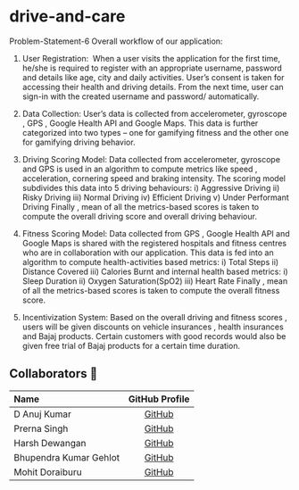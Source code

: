 # drive-and-care
Problem-Statement-6
Overall workflow of our application: 
1) User Registration:  When a user visits the application for the first time, he/she is required to register with an appropriate username, password and details like age, city and daily activities. User’s consent is taken for accessing their health and driving details. From the next time, user can sign-in with the created username and password/ automatically.
   
2) Data Collection:  User’s data is collected from accelerometer, gyroscope , GPS , Google Health API and Google Maps. This data is further categorized into two types – one for gamifying fitness and the other one for gamifying driving behavior.
 
3) Driving Scoring Model:  Data collected from accelerometer, gyroscope and GPS is used in an algorithm to compute metrics like speed , acceleration, cornering speed and braking intensity. The scoring model subdivides this data into 
       5 driving behaviours:
       i) Aggressive Driving           ii) Risky Driving           iii) Normal Driving         iv) Efficient Driving        v) Under Performant Driving
       Finally , mean of all the metrics-based scores is taken to compute the overall driving score and overall driving behaviour.
   
4) Fitness Scoring Model:  Data collected from GPS , Google Health API and Google Maps is shared with the registered hospitals and fitness centres who are in collaboration with our application. This data is fed into an algorithm to compute health-activities based metrics:
      i) Total Steps                                ii) Distance Covered                                  iii) Calories Burnt 
      and internal health based metrics:
      i) Sleep Duration                         ii) Oxygen Saturation(SpO2)                    iii) Heart Rate
      Finally , mean of all the metrics-based scores is taken to compute the overall fitness score.
   
5) Incentivization System:  Based on the overall driving and fitness scores , users will be given discounts on vehicle insurances   , health insurances and Bajaj products. Certain customers with good records would also be given free trial of Bajaj products for a certain time duration.

## Collaborators 🤖
| Name      | GitHub Profile     |
| :------------- | :----------: |
|  D Anuj Kumar  | [GitHub](https://github.com/danujkumar) |
|  Prerna Singh | [GitHub]( https://github.com/prernasngh) |
|  Harsh Dewangan  | [GitHub](https://github.com/harshdew02) |
|  Bhupendra Kumar Gehlot | [GitHub](https://github.com/Bhupendra-Gehlot1) |
|  Mohit Doraiburu  | [GitHub](https://github.com/moh1t-do) |
